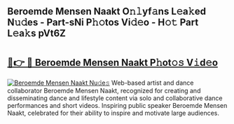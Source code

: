 ## Beroemde Mensen Naakt O𝚗𝚕yf𝚊ns L𝚎a𝚔ed N𝚞𝚍es - Part-sNi P𝚑𝚘tos Vi𝚍𝚎o - H𝚘𝚝 Part L𝚎a𝚔s pVt6Z

# <h2><a href="http://kf1pvu3.oniu.top/?m=Beroemde+Mensen+Naakt">🔗👉 🔴 Beroemde Mensen Naakt P𝚑ot𝚘𝚜 V𝚒d𝚎o</a></h2>

[![Beroemde Mensen Naakt Nu𝚍e𝚜](https://i.imgur.com/0qMVB7G.gif)](http://kf1pvu3.oniu.top/?m=Beroemde+Mensen+Naakt)
Web-based artist and dance collaborator Beroemde Mensen Naakt, recognized for creating and disseminating dance and lifestyle content via solo and collaborative dance performances and short videos. Inspiring public speaker Beroemde Mensen Naakt, celebrated for their ability to inspire and motivate large audiences.  

